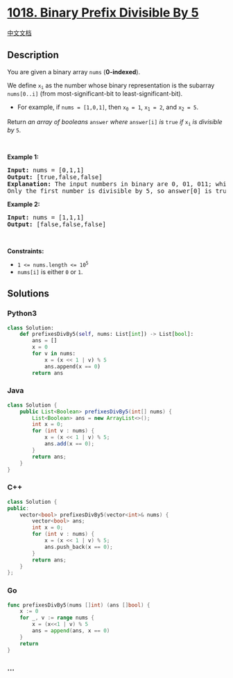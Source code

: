# [1018. Binary Prefix Divisible By 5](https://leetcode.com/problems/binary-prefix-divisible-by-5)

[中文文档](/solution/1000-1099/1018.Binary%20Prefix%20Divisible%20By%205/README.md)

## Description

<p>You are given a binary array <code>nums</code> (<strong>0-indexed</strong>).</p>

<p>We define <code>x<sub>i</sub></code> as the number whose binary representation is the subarray <code>nums[0..i]</code> (from most-significant-bit to least-significant-bit).</p>

<ul>
	<li>For example, if <code>nums = [1,0,1]</code>, then <code>x<sub>0</sub> = 1</code>, <code>x<sub>1</sub> = 2</code>, and <code>x<sub>2</sub> = 5</code>.</li>
</ul>

<p>Return <em>an array of booleans </em><code>answer</code><em> where </em><code>answer[i]</code><em> is </em><code>true</code><em> if </em><code>x<sub>i</sub></code><em> is divisible by </em><code>5</code>.</p>

<p>&nbsp;</p>
<p><strong class="example">Example 1:</strong></p>

<pre>
<strong>Input:</strong> nums = [0,1,1]
<strong>Output:</strong> [true,false,false]
<strong>Explanation:</strong> The input numbers in binary are 0, 01, 011; which are 0, 1, and 3 in base-10.
Only the first number is divisible by 5, so answer[0] is true.
</pre>

<p><strong class="example">Example 2:</strong></p>

<pre>
<strong>Input:</strong> nums = [1,1,1]
<strong>Output:</strong> [false,false,false]
</pre>

<p>&nbsp;</p>
<p><strong>Constraints:</strong></p>

<ul>
	<li><code>1 &lt;= nums.length &lt;= 10<sup>5</sup></code></li>
	<li><code>nums[i]</code> is either <code>0</code> or <code>1</code>.</li>
</ul>

## Solutions

<!-- tabs:start -->

### **Python3**

```python
class Solution:
    def prefixesDivBy5(self, nums: List[int]) -> List[bool]:
        ans = []
        x = 0
        for v in nums:
            x = (x << 1 | v) % 5
            ans.append(x == 0)
        return ans
```

### **Java**

```java
class Solution {
    public List<Boolean> prefixesDivBy5(int[] nums) {
        List<Boolean> ans = new ArrayList<>();
        int x = 0;
        for (int v : nums) {
            x = (x << 1 | v) % 5;
            ans.add(x == 0);
        }
        return ans;
    }
}
```

### **C++**

```cpp
class Solution {
public:
    vector<bool> prefixesDivBy5(vector<int>& nums) {
        vector<bool> ans;
        int x = 0;
        for (int v : nums) {
            x = (x << 1 | v) % 5;
            ans.push_back(x == 0);
        }
        return ans;
    }
};
```

### **Go**

```go
func prefixesDivBy5(nums []int) (ans []bool) {
	x := 0
	for _, v := range nums {
		x = (x<<1 | v) % 5
		ans = append(ans, x == 0)
	}
	return
}
```

### **...**

```

```

<!-- tabs:end -->
